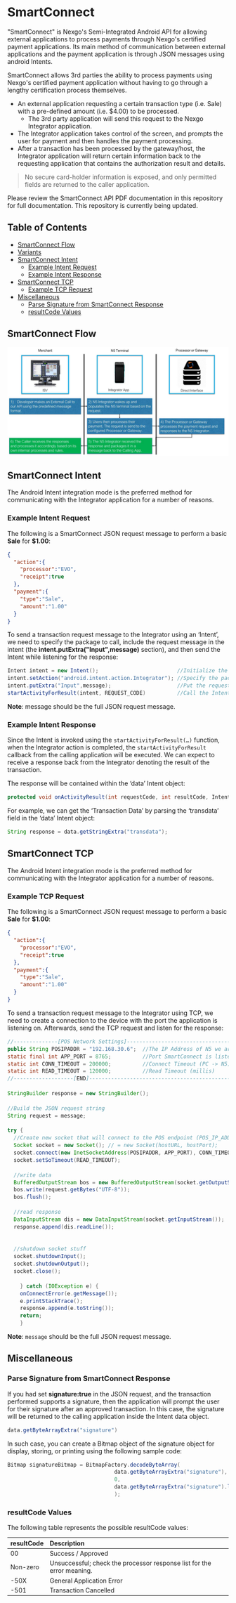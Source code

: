 # SmartConnect 
"SmartConnect" is Nexgo's Semi-Integrated Android API for allowing external applications to process payments through Nexgo's certified payment applications. Its main method of communication between external applications and the payment application is through JSON messages using android Intents. 

SmartConnect allows 3rd parties the ability to process payments using Nexgo's certified payment application without having to go through a lengthy certification process themselves. 
*  An external application requesting a certain transaction type (i.e. Sale) with a pre-defined amount (i.e. $4.00) to be processed. 
   *  The 3rd party application will send this request to the Nexgo Integrator application. 
*  The Integrator application takes control of the screen, and prompts the user for payment and then handles the payment processing. 
*  After a transaction has been processed by the gateway/host, the Integrator application will return certain information back to the requesting application that contains the authorization result and details. 

> No secure card-holder information is exposed, and only permitted fields are returned to the caller application. 

Please review the SmartConnect API PDF documentation in this repository for full documentation. This repository is currently being updated. 

## Table of Contents
* [SmartConnect Flow](#smartconnect-flow)
* [Variants](#variants)
* [SmartConnect Intent](#smartconnect-intent)
  * [Example Intent Request](#example-intent-request)
  * [Example Intent Response](#example-intent-response)
* [SmartConnect TCP](#smartconnect-tcp)
  * [Example TCP Request](#example-tcp-request)
* [Miscellaneous](#miscellaneous)
  * [Parse Signature from SmartConnect Response](#parse-signature-from-smartconnect-response)
  * [resultCode Values](#resultcode-values)


## SmartConnect Flow
![SmartConnect Flow](/res/img/smartconnect_flow.jpg)

## SmartConnect Intent
The Android Intent integration mode is the preferred method for communicating with the Integrator application for a number of reasons.

### Example Intent Request
The following is a SmartConnect JSON request message to perform a basic **Sale** for **$1.00**:
```json
{
  "action":{
    "processor":"EVO",
    "receipt":true
  },
  "payment":{
    "type":"Sale",
    "amount":"1.00"
  }
}
```

To send a transaction request message to the Integrator using an ‘Intent’, we need to specify the package to call, include the request message in the intent (the **intent.putExtra("Input",message)** section), and then send the Intent while listening for the response:
```java
Intent intent = new Intent();                         //Initialize the ‘intent’ object
intent.setAction("android.intent.action.Integrator"); //Specify the package to call with Intent
intent.putExtra("Input",message);                     //Put the request message into the Intent
startActivityForResult(intent, REQUEST_CODE)          //Call the Intent, listen for the result
```
**Note**: message should be the full JSON request message.

### Example Intent Response
Since the Intent is invoked using the `startActivityForResult(…)` function, when the Integrator action is completed, the `startActivityForResult` callback from the calling application will be executed. We can expect to receive a response back from the Integrator denoting the result of the transaction.

The response will be contained within the ‘data’ Intent object:
```java
protected void onActivityResult(int requestCode, int resultCode, Intent data) {
```


For example, we can get the ‘Transaction Data’ by parsing the ‘transdata’ field in the ‘data’ Intent object:
```java
String response = data.getStringExtra("transdata");
```

## SmartConnect TCP
The Android Intent integration mode is the preferred method for communicating with the Integrator application for a number of reasons.

### Example TCP Request
The following is a SmartConnect JSON request message to perform a basic **Sale** for **$1.00**:
```json
{
  "action":{
    "processor":"EVO",
    "receipt":true
  },
  "payment":{
    "type":"Sale",
    "amount":"1.00"
  }
}
```

To send a transaction request message to the Integrator using TCP, we need to create a connection to the device with the port the application is listening on. Afterwards, send the TCP request and listen for the response:
```java
//--------------[POS Network Settings]----------------------------------
public String POSIPADDR = "192.168.30.6";  //The IP Address of N5 we are trying to connect to (must be routable)(should be on same LAN)
static final int APP_PORT = 8765;          //Port SmartConnect is listening on (TCP is 8765)
static int CONN_TIMEOUT = 200000;          //Connect Timeout (PC -> N5)
static int READ_TIMEOUT = 120000;          //Read Timeout (millis)
//-------------------[END]----------------------------------------------

StringBuilder response = new StringBuilder();

//Build the JSON request string
String request = message;

try {
  //Create new socket that will connect to the POS endpoint (POS_IP_ADDR:8765)
  Socket socket = new Socket(); // = new Socket(hostURL, hostPort);
  socket.connect(new InetSocketAddress(POSIPADDR, APP_PORT), CONN_TIMEOUT); //set timeout for host failure
  socket.setSoTimeout(READ_TIMEOUT);

  //write data
  BufferedOutputStream bos = new BufferedOutputStream(socket.getOutputStream());
  bos.write(request.getBytes("UTF-8"));
  bos.flush();

  //read response
  DataInputStream dis = new DataInputStream(socket.getInputStream());
  response.append(dis.readLine());


  //shutdown socket stuff
  socket.shutdownInput();
  socket.shutdownOutput();
  socket.close();

	} catch (IOException e) {
    onConnectError(e.getMessage());
    e.printStackTrace();
    response.append(e.toString());
    return;
	}

```
**Note**: `message` should be the full JSON request message.


## Miscellaneous

### Parse Signature from SmartConnect Response
If you had set **signature:true** in the JSON request, and the transaction performed supports a signature, then the application will prompt the user for their signature after an approved transaction. In this case, the signature will be returned to the calling application inside the Intent data object.
```java
data.getByteArrayExtra("signature")
```

In such case, you can create a Bitmap object of the signature object for display, storing, or printing using the following sample code:
```java
Bitmap signatureBitmap = BitmapFactory.decodeByteArray(
                                  data.getByteArrayExtra("signature"), 
								  0, 
								  data.getByteArrayExtra("signature").length
								  );
```

### resultCode Values
The following table represents the possible resultCode values:

| resultCode | Description |
| :--------------- | :--------------- |
| 00 | Success / Approved |
| Non-zero | Unsuccessful; check the processor response list for the error meaning. |
| -50X | General Application Error |
| -501 | Transaction Cancelled |
